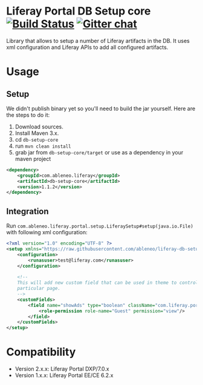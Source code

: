 # Liferay Portal DB Setup core [![Build Status](https://travis-ci.org/mimacom/liferay-db-setup-core.svg?branch=1.x)](https://travis-ci.org/mimacom/liferay-db-setup-core) [![Gitter chat](https://badges.gitter.im/mimacom/liferay-db-setup-core.png)](https://gitter.im/mimacom/liferay-db-setup-core)
Library that allows to setup a number of Liferay artifacts in the DB. It uses xml configuration and Liferay APIs to add all configured artifacts.

# Usage
## Setup
We didn't publish binary yet so you'll need to build the jar yourself. Here are the steps to do it:

1. Download sources.
1. Install Maven 3.x.
1. cd <code>db-setup-core</code>
1. run <code>mvn clean install</code>
1. grab jar from <code>db-setup-core/target</code> or use as a dependency in your maven project
```xml
<dependency>
    <groupId>com.ableneo.liferay</groupId>
    <artifactId>db-setup-core</artifactId>
    <version>1.1.2</version>
</dependency>
```

## Integration
Run <code>com.ableneo.liferay.portal.setup.LiferaySetup#setup(java.io.File)</code> with following xml configuration:
```xml
<?xml version="1.0" encoding="UTF-8" ?>
<setup xmlns="https://raw.githubusercontent.com/ableneo/liferay-db-setup-core/1.x/db-setup-core/src/main/resources/setup_definition-1.2.xsd">
    <configuration>
        <runasuser>test@liferay.com</runasuser>
    </configuration>
 
    <!--
    This will add new custom field that can be used in theme to control if ads should display on
    particular page.
    -->
    <customFields>
        <field name="showAds" type="boolean" className="com.liferay.portal.model.Layout">
            <role-permission role-name="Guest" permission="view"/>
        </field>
    </customFields>
</setup>
```

# Compatibility
* Version 2.x.x: Liferay Portal DXP/7.0.x
* Version 1.x.x: Liferay Portal EE/CE 6.2.x

